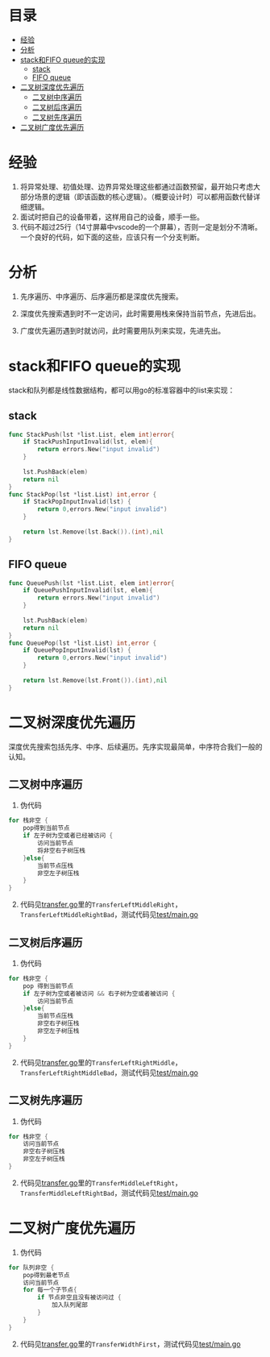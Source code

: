# 目录
- [经验](#经验)
- [分析](#分析)
- [stack和FIFO queue的实现](#stack和FIFO-queue的实现)
	- [stack](#stack)
	- [FIFO queue](#FIFO-queue)
- [二叉树深度优先遍历](#二叉树深度优先遍历)
	- [二叉树中序遍历](#二叉树中序遍历)
	- [二叉树后序遍历](#二叉树后序遍历)
	- [二叉树先序遍历](#二叉树先序遍历)
- [二叉树广度优先遍历](#二叉树广度优先遍历)
# 经验
1. 将异常处理、初值处理、边界异常处理这些都通过函数预留，最开始只考虑大部分场景的逻辑（即该函数的核心逻辑）。（概要设计时）可以都用函数代替详细逻辑。
2. 面试时把自己的设备带着，这样用自己的设备，顺手一些。
3. 代码不超过25行（14寸屏幕中vscode的一个屏幕），否则一定是划分不清晰。一个良好的代码，如下面的这些，应该只有一个分支判断。

# 分析
1. 先序遍历、中序遍历、后序遍历都是深度优先搜索。

2. 深度优先搜索遇到时不一定访问，此时需要用栈来保持当前节点，先进后出。

3. 广度优先遍历遇到时就访问，此时需要用队列来实现，先进先出。

# stack和FIFO queue的实现

stack和队列都是线性数据结构，都可以用go的标准容器中的list来实现：
## stack
```go
func StackPush(lst *list.List, elem int)error{
	if StackPushInputInvalid(lst, elem){
		return errors.New("input invalid")
	}
	
	lst.PushBack(elem)
	return nil
}
func StackPop(lst *list.List) int,error {
	if StackPopInputInvalid(lst) {
		return 0,errors.New("input invalid")
	}
	
	return lst.Remove(lst.Back()).(int),nil
}
```
## FIFO queue
```go
func QueuePush(lst *list.List, elem int)error{
	if QueuePushInputInvalid(lst, elem){
		return errors.New("input invalid")
	}
	
	lst.PushBack(elem)
	return nil
}
func QueuePop(lst *list.List) int,error {
	if QueuePopInputInvalid(lst) {
		return 0,errors.New("input invalid")
	}
	
	return lst.Remove(lst.Front()).(int),nil
}
```
# 二叉树深度优先遍历
深度优先搜索包括先序、中序、后续遍历。先序实现最简单，中序符合我们一般的认知。
## 二叉树中序遍历
1. 伪代码
```go
for 栈非空 {
	pop得到当前节点
	if 左子树为空或者已经被访问 {
		访问当前节点
		将非空右子树压栈
	}else{
		当前节点压栈
		非空左子树压栈
	}
}
```
2. 代码见[transfer.go](transfer.go)里的`TransferLeftMiddleRight`，`TransferLeftMiddleRightBad`，测试代码见[test/main.go](test/main.go)
## 二叉树后序遍历
1. 伪代码
```go
for 栈非空 {
	pop 得到当前节点
	if 左子树为空或者被访问 && 右子树为空或者被访问 {
		访问当前节点
	}else{
		当前节点压栈
		非空右子树压栈
		非空左子树压栈
	}
}
```
2. 代码见[transfer.go](transfer.go)里的`TransferLeftRightMiddle`，`TransferLeftRightMiddleBad`，测试代码见[test/main.go](test/main.go)
## 二叉树先序遍历
1. 伪代码
```go
for 栈非空 {
	访问当前节点
	非空右子树压栈
	非空左子树压栈
}
```
2. 代码见[transfer.go](transfer.go)里的`TransferMiddleLeftRight`，`TransferMiddleLeftRightBad`，测试代码见[test/main.go](test/main.go)
# 二叉树广度优先遍历
1. 伪代码
```go
for 队列非空 {
	pop得到最老节点
	访问当前节点
	for 每一个子节点{
		if 节点非空且没有被访问过 {
			加入队列尾部
		}
	}
}
```
2. 代码见[transfer.go](transfer.go)里的`TransferWidthFirst`，测试代码见[test/main.go](test/main.go)
